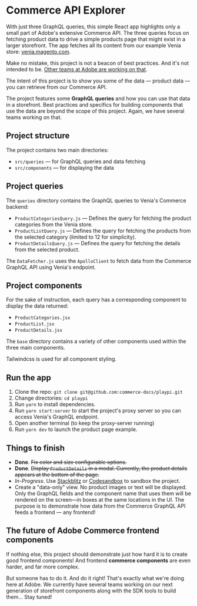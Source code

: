 # Commerce API Explorer

With just three GraphQL queries, this simple React app highlights only a small part of Adobe's extensive Commerce API. The three queries focus on fetching product data to drive a simple products page that might exist in a larger storefront. The app fetches all its content from our example Venia store: [venia.magento.com](https://venia.magento.com).

Make no mistake, this project is not a beacon of best practices. And it's not intended to be. [Other teams at Adobe are working on that](#the-future-of-adobe-commerce-frontend-components). 

The intent of this project is to show you some of the data — product data — you can retrieve from our Commerce API. 

The project features some **GraphQL queries** and how you can use that data in a storefront. Best practices and specifics for building components that use the data are beyond the scope of this project. Again, we have several teams working on that.

## Project structure

The project contains two main directories:

- `src/queries` — for GraphQL queries and data fetching
- `src/components` — for displaying the data

## Project queries

The `queries` directory contains the GraphQL queries to Venia's Commerce backend:

- `ProductCategoriesQuery.js` — Defines the query for fetching the product categories from the Venia store.
- `ProductListQuery.js` — Defines the query for fetching the products from the selected category (limited to 12 for simplicity).
- `ProductDetailsQuery.js` — Defines the query for fetching the details from the selected product.

The `DataFetcher.js` uses the `ApolloClient` to fetch data from the Commerce GraphQL API using Venia's endpoint.

## Project components

For the sake of instruction, each query has a corresponding component to display the data returned:

- `ProductCategories.jsx`
- `ProductList.jsx` 
- `ProductDetails.jsx`

The `base` directory contains a variety of other components used within the three main components.

Tailwindcss is used for all component styling.

## Run the app

1. Clone the repo: `git clone git@github.com:commerce-docs/playpi.git`
2. Change directories: `cd playpi`
3. Run `yarn` to install dependencies.
4. Run `yarn start:server` to start the project's proxy server so you can access Venia's GraphQL endpoint.
5. Open another terminal (to keep the proxy-server running)
6. Run `yarn dev` to launch the product page example.

## Things to finish

- **Done**. ~~Fix color and size configurable options.~~
- **Done**. ~~Display `ProductDetails` in a modal. Currently, the product details appears at the bottom of the page.~~
- *In-Progress*. Use [Stackblitz](https://stackblitz.com/) or [Codesandbox](https://codesandbox.io/) to sandbox the project.
- Create a "data-only" view. No product images or text will be displayed. Only the GraphQL fields and the component name that uses them will be rendered on the screen—in boxes at the same locations in the UI. The purpose is to demonstrate how data from the Commerce GraphQL API feeds a frontend — any frontend! 

## The future of Adobe Commerce frontend components

If nothing else, this project should demonstrate just how hard it is to create good frontend components! And frontend **commerce components** are even harder, and far more complex.

But someone has to do it. And do it right! That's exactly what we're doing here at Adobe. We currently have several teams working on our next generation of storefront components along with the SDK tools to build them... Stay tuned!
